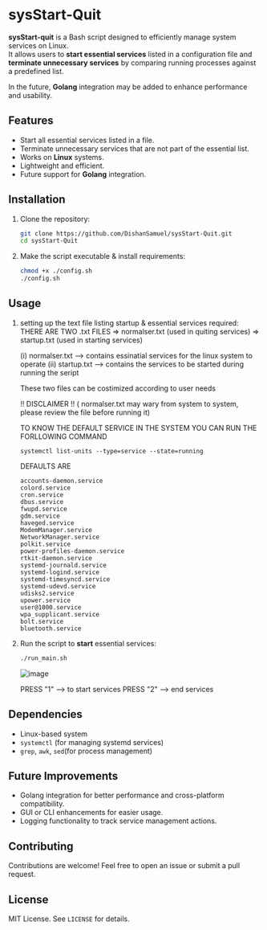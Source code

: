 # sysStart-Quit

**sysStart-quit** is a Bash script designed to efficiently manage system services on Linux.  
It allows users to **start essential services** listed in a configuration file and **terminate unnecessary services** by comparing running processes against a predefined list.  

In the future, **Golang** integration may be added to enhance performance and usability.

## Features

- Start all essential services listed in a file.
- Terminate unnecessary services that are not part of the essential list.
- Works on **Linux** systems.
- Lightweight and efficient.
- Future support for **Golang** integration.

## Installation

1. Clone the repository:
   ```bash
   git clone https://github.com/DishanSamuel/sysStart-Quit.git
   cd sysStart-Quit
   ```
2. Make the script executable & install requirements:
   ```bash
   chmod +x ./config.sh
   ./config.sh
   ```

## Usage

1. setting up the text file listing startup & essential services required:
   THERE ARE TWO .txt FILES => normalser.txt (used in quiting services) 
                            => startup.txt   (used in starting services)

   (i)   normalser.txt --> contains essinatial services for the linux system to operate
   (ii)  startup.txt   --> contains the services to be started during running the seript
   
   These two files can be costimized according to user needs

   !! DISCLAIMER !! ( normalser.txt may wary from system to system, please review the file before running it)

   TO KNOW THE DEFAULT SERVICE IN THE SYSTEM YOU CAN RUN THE FORLLOWING COMMAND
   ```
   systemctl list-units --type=service --state=running
   ```

   DEFAULTS ARE 
   ```
   accounts-daemon.service
   colord.service
   cron.service
   dbus.service
   fwupd.service
   gdm.service
   haveged.service
   ModemManager.service
   NetworkManager.service
   polkit.service
   power-profiles-daemon.service
   rtkit-daemon.service
   systemd-journald.service
   systemd-logind.service
   systemd-timesyncd.service
   systemd-udevd.service
   udisks2.service
   upower.service
   user@1000.service
   wpa_supplicant.service
   bolt.service
   bluetooth.service
   ```
   
3. Run the script to **start** essential services:
   ```bash
   ./run_main.sh
   ```
   ![image](https://github.com/user-attachments/assets/93b3a44c-5e2e-463f-a976-e8d0897e33ab)

   PRESS "1" --> to start services
   PRESS "2" --> end services



## Dependencies

- Linux-based system
- `systemctl` (for managing systemd services)
- `grep`, `awk`, `sed`(for process management)

## Future Improvements

- Golang integration for better performance and cross-platform compatibility.
- GUI or CLI enhancements for easier usage.
- Logging functionality to track service management actions.

## Contributing

Contributions are welcome! Feel free to open an issue or submit a pull request.

## License

MIT License. See `LICENSE` for details.
